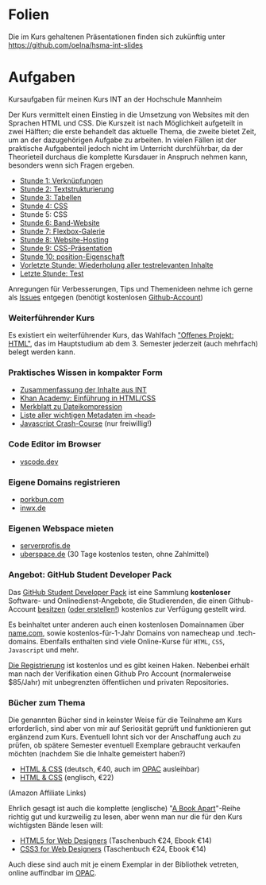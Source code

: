 # Folien

Die im Kurs gehaltenen Präsentationen finden sich zukünftig unter https://github.com/oelna/hsma-int-slides

# Aufgaben

Kursaufgaben für meinen Kurs INT an der Hochschule Mannheim

Der Kurs vermittelt einen Einstieg in die Umsetzung von Websites mit den Sprachen HTML und CSS. Die Kurszeit ist nach Möglichkeit aufgeteilt in zwei Hälften; die erste behandelt das aktuelle Thema, die zweite bietet Zeit, um an der dazugehörigen Aufgabe zu arbeiten. In vielen Fällen ist der praktische Aufgabenteil jedoch nicht im Unterricht durchführbar, da der Theorieteil durchaus die komplette Kursdauer in Anspruch nehmen kann, besonders wenn sich Fragen ergeben.

- [Stunde 1: Verknüpfungen](uebung_01.md)
- [Stunde 2: Textstrukturierung](uebung_02.md)
- [Stunde 3: Tabellen](uebung_03.md)
- [Stunde 4: CSS](uebung_04.md)
- Stunde 5: CSS
- [Stunde 6: Band-Website](uebung_06.md)
- [Stunde 7: Flexbox-Galerie](uebung_07.md)
- [Stunde 8: Website-Hosting](uebung_08.md)
- [Stunde 9: CSS-Präsentation](uebung_09.md)
- [Stunde 10: position-Eigenschaft](uebung_10.md)
- [Vorletzte Stunde: Wiederholung aller testrelevanten Inhalte](test-vorbereitung.md)
- [Letzte Stunde: Test](https://quiz2.arnorichter.de/)

Anregungen für Verbesserungen, Tips und Themenideen nehme ich gerne als [Issues](../../issues) entgegen (benötigt kostenlosen [Github-Account](https://github.com/join))

### Weiterführender Kurs

Es existiert ein weiterführender Kurs, das Wahlfach ["Offenes Projekt: HTML"](https://github.com/oelna/hsma-html), das im Hauptstudium ab dem 3. Semester jederzeit (auch mehrfach) belegt werden kann.

### Praktisches Wissen in kompakter Form

- [Zusammenfassung der Inhalte aus INT](https://github.com/oelna/hsma-int/blob/master/test-vorbereitung.md)
- [Khan Academy: Einführung in HTML/CSS](https://de.khanacademy.org/computing/computer-programming/html-css)
- [Merkblatt zu Dateikompression](https://gist.github.com/oelna/828e5b9c5702b635b56fd1a1d463943c)
- [Liste aller wichtigen Metadaten im `<head>`](https://gist.github.com/oelna/192663f21e81e5467658332259b90a09)
- [Javascript Crash-Course](https://gist.github.com/oelna/5b7fa9f53331130ba4281d23532f3dff) (nur freiwillig!)

### Code Editor im Browser

- [vscode.dev](https://vscode.dev/)

### Eigene Domains registrieren

- [porkbun.com](https://porkbun.com)
- [inwx.de](https://www.inwx.com/de/)

### Eigenen Webspace mieten

- [serverprofis.de](https://www.serverprofis.de/)
- [uberspace.de](https://uberspace.de/de/) (30 Tage kostenlos testen, ohne Zahlmittel)

### Angebot: GitHub Student Developer Pack

Das [GitHub Student Developer Pack](https://education.github.com/pack) ist eine Sammlung **kostenloser** Software- und Onlinedienst-Angebote, die Studierenden, die einen Github-Account [besitzen](https://education.github.com/benefits) ([oder erstellen!](https://github.com/join)) kostenlos zur Verfügung gestellt wird.

Es beinhaltet unter anderen auch einen kostenlosen Domainnamen über [name.com](https://name.com/), sowie kostenlos-für-1-Jahr Domains von namecheap und .tech-domains. Ebenfalls enthalten sind viele Online-Kurse für `HTML`, `CSS`, `Javascript` und mehr.

[Die Registrierung](https://education.github.com/pack) ist kostenlos und es gibt keinen Haken. Nebenbei erhält man nach der Verifikation einen Github Pro Account (normalerweise $85/Jahr) mit unbegrenzten öffentlichen und privaten Repositories.

### Bücher zum Thema

Die genannten Bücher sind in keinster Weise für die Teilnahme am Kurs erforderlich, sind aber von mir auf Seriosität geprüft und funktionieren gut ergänzend zum Kurs. Eventuell lohnt sich vor der Anschaffung auch zu prüfen, ob spätere Semester eventuell Exemplare gebraucht verkaufen möchten (nachdem Sie die Inhalte gemeistert haben?)

- [HTML & CSS](https://amzn.to/2TEietP) (deutsch, €40, auch im [OPAC](https://bsz.ibs-bw.de/opac24) ausleihbar)
- [HTML & CSS](https://amzn.to/38Hd1pz) (englisch, €22)

(Amazon Affiliate Links)

Ehrlich gesagt ist auch die komplette (englische) "[A Book Apart](https://abookapart.com/collections/books)"-Reihe richtig gut und kurzweilig zu lesen, aber wenn man nur die für den Kurs wichtigsten Bände lesen will:

- [HTML5 for Web Designers](https://abookapart.com/products/html5-for-web-designers) (Taschenbuch €24, Ebook €14)
- [CSS3 for Web Designers](https://abookapart.com/products/css3-for-web-designers) (Taschenbuch €24, Ebook €14)

Auch diese sind auch mit je einem Exemplar in der Bibliothek vetreten, online auffindbar im [OPAC](https://bsz.ibs-bw.de/opac24).
